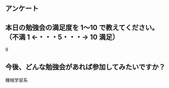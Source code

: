 ## アンケート

## 本日の勉強会の満足度を 1〜10 で教えてください。（不満 1 ←・・・5・・・→ 10 満足）

9

## 今後、どんな勉強会があれば参加してみたいですか？

機械学習系
